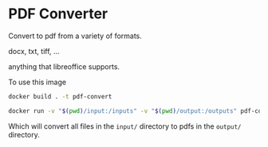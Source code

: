 # PDF Converter

Convert to pdf from a variety of formats.

docx, txt, tiff, ...

anything that libreoffice supports.

To use this image

```bash
docker build . -t pdf-convert
```

```bash
docker run -v "$(pwd)/input:/inputs" -v "$(pwd)/output:/outputs" pdf-convert
```

Which will convert all files in the `input/` directory to pdfs in the `output/`
directory.
